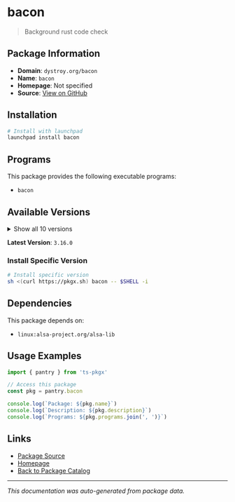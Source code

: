 # bacon

> Background rust code check

## Package Information

- **Domain**: `dystroy.org/bacon`
- **Name**: `bacon`
- **Homepage**: Not specified
- **Source**: [View on GitHub](https://github.com/pkgxdev/pantry/tree/main/projects/dystroy.org/bacon/package.yml)

## Installation

```bash
# Install with launchpad
launchpad install bacon
```

## Programs

This package provides the following executable programs:

- `bacon`

## Available Versions

<details>
<summary>Show all 10 versions</summary>

- `3.16.0`, `3.15.0`, `3.14.0`, `3.13.0`, `3.12.0`
- `3.11.0`, `3.10.0`, `3.9.1`, `3.9.0`, `3.8.0`

</details>

**Latest Version**: `3.16.0`

### Install Specific Version

```bash
# Install specific version
sh <(curl https://pkgx.sh) bacon -- $SHELL -i
```

## Dependencies

This package depends on:

- `linux:alsa-project.org/alsa-lib`

## Usage Examples

```typescript
import { pantry } from 'ts-pkgx'

// Access this package
const pkg = pantry.bacon

console.log(`Package: ${pkg.name}`)
console.log(`Description: ${pkg.description}`)
console.log(`Programs: ${pkg.programs.join(', ')}`)
```

## Links

- [Package Source](https://github.com/pkgxdev/pantry/tree/main/projects/dystroy.org/bacon/package.yml)
- [Homepage](#)
- [Back to Package Catalog](../package-catalog.md)

---

*This documentation was auto-generated from package data.*
